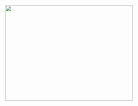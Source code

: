 <div id="header" align="center">
  <img src="https://i.giphy.com/media/v1.Y2lkPTc5MGI3NjExZWoyNjQ5dWo1ODVlM3B4aWU4dnVuaHd6MmppN21oeDVhaTRsdmludCZlcD12MV9pbnRlcm5hbF9naWZfYnlfaWQmY3Q9Zw/yFPdgJYwxZvk4/giphy.gif" width="400" height="300"/>
</div>
